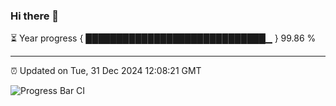 ### Hi there 👋

⏳ Year progress { █████████████████████████████▁ } 99.86 %

---

⏰ Updated on Tue, 31 Dec 2024 12:08:21 GMT

![Progress Bar CI](https://github.com/liununu/liununu/workflows/Progress%20Bar%20CI/badge.svg)
